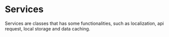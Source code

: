 # Services
Services are classes that has some functionalities, such as localization, api request, local storage and data caching. 
